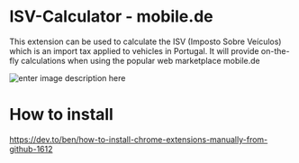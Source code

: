 # ISV-Calculator  - mobile.de

This extension can be used to calculate the ISV (Imposto Sobre Veículos) which is an import tax applied to vehicles in Portugal. It will provide on-the-fly calculations when using the popular web marketplace mobile.de


![enter image description here](https://img001.prntscr.com/file/img001/UoXF1Dh5QGmE2GnQj_5qEA.png)



# How to install 

https://dev.to/ben/how-to-install-chrome-extensions-manually-from-github-1612

